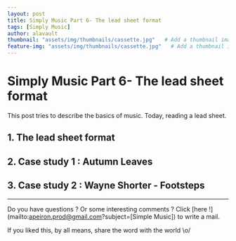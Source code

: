 ```yaml
---
layout: post
title: Simply Music Part 6- The lead sheet format
tags: [Simply Music]
author: alavault
thumbnail: "assets/img/thumbnails/cassette.jpg"   # Add a thumbnail image on blog view
feature-img: "assets/img/thumbnails/cassette.jpg"   # Add a thumbnail image on blog view
---
```


# Simply Music Part 6- The lead sheet format

This post tries to describe the basics of music. Today, reading a lead sheet.

## 1. The lead sheet format

## 2. Case study 1 : Autumn Leaves

## 3. Case study 2 : Wayne Shorter - Footsteps



---

Do you have questions ? Or some interesting comments ? Click [here !](mailto:apeiron.prod@gmail.com?subject=[Simple Music]) to write a mail.

If you liked this, by all means, share the word with the world \o/


